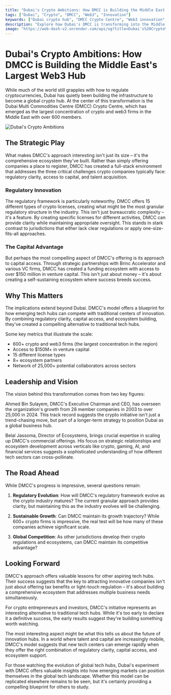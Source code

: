 ```yaml
---
title: "Dubai's Crypto Ambitions: How DMCC is Building the Middle East's Largest Web3 Hub"
tags: ["Dubai", "Crypto", "DMCC", "Web3", "Innovation"]
keywords: ["Dubai crypto hub", "DMCC Crypto Centre", "Web3 innovation", "crypto regulation", "venture capital"]
description: "Explore how Dubai's DMCC is transforming into the Middle East's largest Web3 hub, offering a comprehensive ecosystem that combines regulatory clarity, capital access, and talent acquisition to attract crypto firms."
image: "https://web-dash-v2.onrender.com/api/og?title=Dubai's%20Crypto%20Ambitions%3A%20How%20DMCC%20is%20Building%20the%20Middle%20East's%20Largest%20Web3%20Hub"
---
```


# Dubai's Crypto Ambitions: How DMCC is Building the Middle East's Largest Web3 Hub

While much of the world still grapples with how to regulate cryptocurrencies, Dubai has quietly been building the infrastructure to become a global crypto hub. At the center of this transformation is the Dubai Multi Commodities Centre (DMCC) Crypto Centre, which has emerged as the largest concentration of crypto and web3 firms in the Middle East with over 600 members.

![Dubai's Crypto Ambitions](https://web-dash-v2.onrender.com/api/og?title=Dubai's%20Crypto%20Ambitions%3A%20How%20DMCC%20is%20Building%20the%20Middle%20East's%20Largest%20Web3%20Hub)

## The Strategic Play

What makes DMCC's approach interesting isn't just its size – it's the comprehensive ecosystem they've built. Rather than simply offering companies a place to register, DMCC has created a full-stack environment that addresses the three critical challenges crypto companies typically face: regulatory clarity, access to capital, and talent acquisition.

### Regulatory Innovation

The regulatory framework is particularly noteworthy. DMCC offers 15 different types of crypto licenses, creating what might be the most granular regulatory structure in the industry. This isn't just bureaucratic complexity – it's a feature. By creating specific licenses for different activities, DMCC can provide clarity while maintaining appropriate oversight. This stands in stark contrast to jurisdictions that either lack clear regulations or apply one-size-fits-all approaches.

### The Capital Advantage

But perhaps the most compelling aspect of DMCC's offering is its approach to capital access. Through strategic partnerships with Brinc Accelerator and various VC firms, DMCC has created a funding ecosystem with access to over $150 million in venture capital. This isn't just about money – it's about creating a self-sustaining ecosystem where success breeds success.

## Why This Matters

The implications extend beyond Dubai. DMCC's model offers a blueprint for how emerging tech hubs can compete with traditional centers of innovation. By combining regulatory clarity, capital access, and ecosystem building, they've created a compelling alternative to traditional tech hubs.

Some key metrics that illustrate the scale:
- 600+ crypto and web3 firms (the largest concentration in the region)
- Access to $150M+ in venture capital
- 15 different license types
- 8+ ecosystem partners
- Network of 25,000+ potential collaborators across sectors

## Leadership and Vision

The vision behind this transformation comes from two key figures:

Ahmed Bin Sulayem, DMCC's Executive Chairman and CEO, has overseen the organization's growth from 28 member companies in 2003 to over 25,000 in 2024. This track record suggests the crypto initiative isn't just a trend-chasing move, but part of a longer-term strategy to position Dubai as a global business hub.

Belal Jassoma, Director of Ecosystems, brings crucial expertise in scaling up DMCC's commercial offerings. His focus on strategic relationships and ecosystem development across verticals like crypto, gaming, AI, and financial services suggests a sophisticated understanding of how different tech sectors can cross-pollinate.

## The Road Ahead

While DMCC's progress is impressive, several questions remain:

1. **Regulatory Evolution**: How will DMCC's regulatory framework evolve as the crypto industry matures? The current granular approach provides clarity, but maintaining this as the industry evolves will be challenging.

2. **Sustainable Growth**: Can DMCC maintain its growth trajectory? While 600+ crypto firms is impressive, the real test will be how many of these companies achieve significant scale.

3. **Global Competition**: As other jurisdictions develop their crypto regulations and ecosystems, can DMCC maintain its competitive advantage?

## Looking Forward

DMCC's approach offers valuable lessons for other aspiring tech hubs. Their success suggests that the key to attracting innovative companies isn't just about offering tax benefits or light-touch regulation – it's about building a comprehensive ecosystem that addresses multiple business needs simultaneously.

For crypto entrepreneurs and investors, DMCC's initiative represents an interesting alternative to traditional tech hubs. While it's too early to declare it a definitive success, the early results suggest they're building something worth watching.

The most interesting aspect might be what this tells us about the future of innovation hubs. In a world where talent and capital are increasingly mobile, DMCC's model suggests that new tech centers can emerge rapidly when they offer the right combination of regulatory clarity, capital access, and ecosystem support.

For those watching the evolution of global tech hubs, Dubai's experiment with DMCC offers valuable insights into how emerging markets can position themselves in the global tech landscape. Whether this model can be replicated elsewhere remains to be seen, but it's certainly providing a compelling blueprint for others to study.

